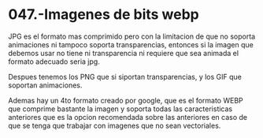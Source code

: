 047.-Imagenes de bits webp
===

JPG es el formato mas comprimido pero con la limitacion de que no soporta animaciones ni tampoco soporta transparencias, entonces si la imagen que debemos usar no tiene ni transparencia ni requiere que sea animada el formato adecuado seria jpg.

Despues tenemos los PNG que si siportan transparencias, y los GIF que soportan animaciones.

Ademas hay un 4to formato creado por google, que es el formato WEBP que comprime bastante la imagen y soporta todas las caracteristicas anteriores que es la opcion recomendada sobre las anteriores en caso de que se tenga que trabajar con imagenes que no sean vectoriales.